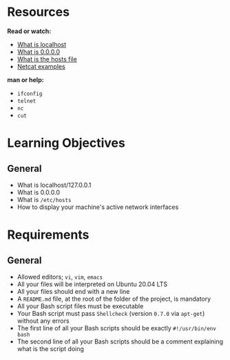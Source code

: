 # Resources
**Read or watch:**
- [What is localhost](https://en.wikipedia.org/wiki/Localhost)
- [What is 0.0.0.0](https://en.wikipedia.org/wiki/0.0.0.0)
- [What is the hosts file](https://www.makeuseof.com/tag/modify-manage-hosts-file-linux/)
- [Netcat examples](https://www.thegeekstuff.com/2012/04/nc-command-examples/)

**man or help:**
- ```ifconfig```
- ```telnet```
- ```nc```
- ```cut```

# Learning Objectives

## General
- What is localhost/127.0.0.1
- What is 0.0.0.0
- What is ```/etc/hosts```
- How to display your machine's active network interfaces

# Requirements

## General
- Allowed editors; ```vi```, ```vim```, ```emacs```
- All your files will be interpreted on Ubuntu 20.04 LTS
- All your files should end with a new line
- A ```README.md``` file, at the root of the folder of the project, is mandatory
- All your Bash script files must be executable
- Your Bash script must pass ```Shellcheck``` (version ```0.7.0``` via ```apt-get```) without any errors
- The first line of all your Bash scripts should be exactly ```#!/usr/bin/env bash```
- The second line of all your Bash scripts should be a comment explaining what is the script doing
